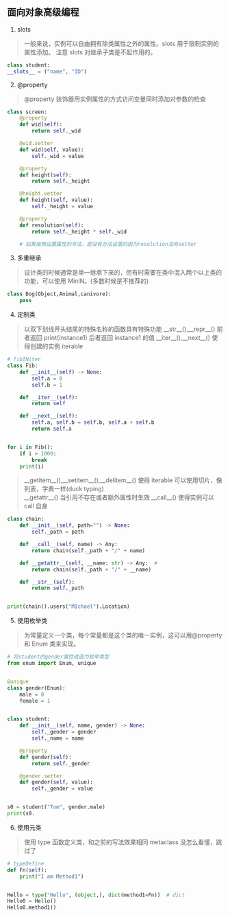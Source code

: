 ## 面向对象高级编程

1. slots

> 一般来说，实例可以自由拥有除类属性之外的属性。slots 用于限制实例的属性添加。
> 注意 slots 对继承子类是不起作用的。

```python
class student:
__slots__ = ("name", "ID")
```

2. @property

> @property 装饰器用实例属性的方式访问变量同时添加对参数的检查

```python
class screen:
    @property
    def wid(self):
        return self._wid

    @wid.setter
    def wid(self, value):
        self._wid = value

    @property
    def height(self):
        return self._height

    @height.setter
    def height(self, value):
        self._height = value

    @property
    def resolution(self):
        return self._height * self._wid

    # 如果按照设置属性的写法，是没有办法设置的因为resolution没有setter
```

3. 多重继承

> 设计类的时候通常是单一继承下来的，但有时需要在类中混入两个以上类的功能，可以使用 MinIN。(多数时候是不推荐的)

```python
class Dog(Object,Animal,canivore):
    pass
```

4. 定制类

> 以双下划线开头结尾的特殊名称的函数具有特殊功能
> \_\_str\_\_(),\_\_repr\_\_()
> 前者返回 print(instance1) 后者返回 instance1 的值
> \_\_iter\_\_(),\_\_next\_\_()
> 使得创建的实例 iterable

```python
# fibINiter
class Fib:
    def __init__(self) -> None:
        self.a = 0
        self.b = 1

    def __iter__(self):
        return self

    def __next__(self):
        self.a, self.b = self.b, self.a + self.b
        return self.a


for i in Fib():
    if i > 1000:
        break
    print(i)

```

> \_\_getitem\_\_(),\_\_setitem\_\_(),\_\_delitem\_\_()
> 使得 iterable 可以使用切片，像列表，字典一样(duck typing)  
> \_\_getattr\_\_()
> 当引用不存在或者额外属性时生效
> \_\_call\_\_()
> 使得实例可以 call 自身

```python
class chain:
    def __init__(self, path="") -> None:
        self._path = path

    def __call__(self, name) -> Any:
        return chain(self._path + "/" + name)

    def __getattr__(self, __name: str) -> Any:  #
        return chain(self._path + "/" + __name)

    def __str__(self):
        return self._path


print(chain().users("MIchael").Location)
```

5. 使用枚举类

> 为常量定义一个类，每个常量都是这个类的唯一实例，这可以用@property 和 Enum 类来实现。

```python
# 将student的gender属性改造为枚举类型
from enum import Enum, unique


@unique
class gender(Enum):
    male = 0
    female = 1


class student:
    def __init__(self, name, gender) -> None:
        self._gender = gender
        self._name = name

    @property
    def gender(self):
        return self._gender

    @gender.setter
    def gender(self, value):
        self._gender = value


s0 = student("Tom", gender.male)
print(s0.
```

6. 使用元类

> 使用 type 函数定义类，和之前的写法效果相同
> metaclass 没怎么看懂，跳过了

```python
# typeDefine
def Fn(self):
    print("I am Method1")


Hello = type("Hello", (object,), dict(method1=Fn))  # dict
Hello0 = Hello()
Hello0.method1()

```
